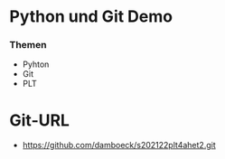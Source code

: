 # Python und Git Demo
### Themen
* Pyhton
* Git
* PLT

# Git-URL
* https://github.com/damboeck/s202122plt4ahet2.git